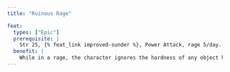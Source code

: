 ```yaml
---
title: "Ruinous Rage"

feat:
  types: ["Epic"]
  prerequisite: |
    Str 25, {% feat_link improved-sunder %}, Power Attack, rage 5/day.
  benefit: |
    While in a rage, the character ignores the hardness of any object he or she strikes. Also, double the character's Strength bonus for the purposes of any Strength check made to break an object with sudden force rather than by dealing normal damage (including bursting bindings, such as ropes or manacles).
---
```

